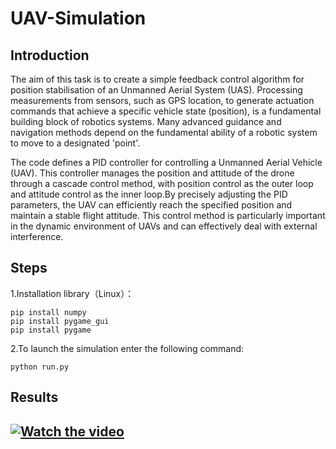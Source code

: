 # UAV-Simulation
## Introduction
The aim of this task is to create a simple feedback control algorithm for position stabilisation of an Unmanned Aerial System (UAS). Processing measurements from sensors, such as GPS location, to generate actuation commands that achieve a specific vehicle state (position), is a fundamental building block of robotics systems. Many advanced guidance and navigation methods depend on the fundamental ability of a robotic system to move to a designated 'point'.

The code defines a PID controller for controlling a Unmanned Aerial Vehicle (UAV). This controller manages the position and attitude of the drone through a cascade control method, with position control as the outer loop and attitude control as the inner loop.By precisely adjusting the PID parameters, the UAV can efficiently reach the specified position and maintain a stable flight attitude. This control method is particularly important in the dynamic environment of UAVs and can effectively deal with external interference.

## Steps
1.Installation library（Linux）：

```
pip install numpy
pip install pygame_gui
pip install pygame
```
2.To launch the simulation enter the following command:
```
python run.py
```
## Results
[![Watch the video](https://img.youtube.com/vi/Fey6LxFukqU/0.jpg)](https://www.youtube.com/watch?v=Fey6LxFukqU)
- 

